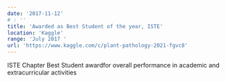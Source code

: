 ```yaml
---
date: '2017-11-12'
# : ''
title: 'Awarded as Best Student of the year, ISTE'
location: 'Kaggle'
range: 'July 2017 '
url: 'https://www.kaggle.com/c/plant-pathology-2021-fgvc8'
---
```


ISTE Chapter Best Student awardfor overall performance in academic and extracurricular activities